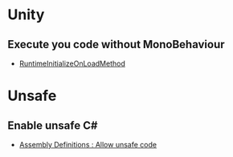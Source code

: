 # Unity
## Execute you code without MonoBehaviour
* [RuntimeInitializeOnLoadMethod](https://docs.unity3d.com/ScriptReference/RuntimeInitializeOnLoadMethodAttribute.html)
# Unsafe
## Enable unsafe C#
* [Assembly Definitions : Allow unsafe code](https://docs.unity3d.com/Manual/ScriptCompilationAssemblyDefinitionFiles.html)
